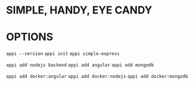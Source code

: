 # SIMPLE, HANDY, EYE CANDY
# OPTIONS

`appi --version`
`appi init`
`appi simple-express`

`appi add nodejs backend`
`appi add angular`
`appi add mongodb`

`appi add docker:angular`
`appi add docker:nodejs`
`appi add docker:mongodb`
